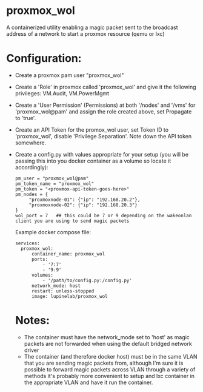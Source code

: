 # proxmox_wol

A containerized utility enabling a magic packet sent to the broadcast address of a network to start a proxmox resource (qemu or lxc)

# Configuration:
- Create a proxmox pam user "proxmox_wol"
- Create a 'Role' in proxmox called 'proxmox_wol' and give it the following privileges: VM.Audit, VM.PowerMgmt
- Create a 'User Permission' (Permissions) at both '/nodes' and '/vms' for 'proxmox_wol@pam' and assign the role created above, set Propagate to 'true'.
- Create an API Token for the promox_wol user, set Token ID to 'proxmox_wol', disable 'Privilege Separation'. Note down the API token somewhere.
- Create a config.py with values appropriate for your setup (you will be passing this into you docker container as a volume so locate it accordingly):
  ```
  pm_user = "proxmox_wol@pam"
  pm_token_name = "proxmox_wol"
  pm_token = "<proxmox-api-token-goes-here>"
  pm_nodes = {
       "proxmoxnode-01": {"ip": "192.168.20.2"},
       "proxmoxnode-02": {"ip": "192.168.20.3"}
  }
  wol_port = 7   ## this could be 7 or 9 depending on the wakeonlan client you are using to send magic packets
  ```
  Example docker compose file:
  
  ```version: '3.3'
  services:
    proxmox_wol:
        container_name: proxmox_wol
        ports:
            - '7:7'
            - '9:9'
        volumes:
            - '/path/to/config.py:/config.py'
        network_mode: host
        restart: unless-stopped
        image: lupinelab/proxmox_wol
  ```
  # Notes:
  - The container must have the network_mode set to 'host' as magic packets are not forwarded when using the default bridged network driver
  - The container (and therefore docker host) must be in the same VLAN that you are sending magic packets from, although I'm sure it is possible to forward magic packets across VLAN through a variety of methods it's probably more convenient to setup and lxc container in the appropriate VLAN and have it run the container.

